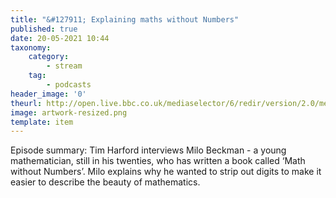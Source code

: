```yaml
---
title: "&#127911; Explaining maths without Numbers"
published: true
date: 20-05-2021 10:44
taxonomy:
    category:
        - stream
    tag:
        - podcasts
header_image: '0'
theurl: http://open.live.bbc.co.uk/mediaselector/6/redir/version/2.0/mediaset/audio-nondrm-download/proto/http/vpid/p09hlzh0.mp3
image: artwork-resized.png
template: item
--- 
```

Episode summary: Tim Harford interviews Milo Beckman - a young mathematician, still in his twenties, who has written a book called ‘Math without Numbers’. Milo explains why he wanted to strip out digits to make it easier to describe the beauty of mathematics.
